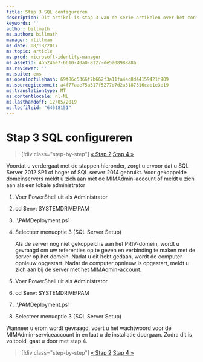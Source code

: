 ```yaml
---
title: Stap 3 SQL configureren
description: Dit artikel is stap 3 van de serie artikelen over het configureren van Privileged Identity Manager met behulp van scripts. In het artikel worden de configuratiestappen voor de SQL-server besproken.
keywords: ''
author: billmath
ms.author: billmath
manager: mtillman
ms.date: 08/18/2017
ms.topic: article
ms.prod: microsoft-identity-manager
ms.assetid: 4b524ae7-6610-40a0-8127-de5a08988a8a
ms.reviewer: ''
ms.suite: ems
ms.openlocfilehash: 69f86c5366f7b662f3a11fa4ac8d44159421f909
ms.sourcegitcommit: a4f77aae75a317f5277d7d2a3187516cae1e3e19
ms.translationtype: MT
ms.contentlocale: nl-NL
ms.lasthandoff: 12/05/2019
ms.locfileid: "64518151"
---
```

# <a name="step-3-configuring-sql"></a>Stap 3 SQL configureren

> [!div class="step-by-step"]
> [« Stap 2](sp1-step2-configuring-corp-domain.md)
> [Stap 4 »](sp1-step4-configuring-sharepoint.md)

Voordat u verdergaat met de stappen hieronder, zorgt u ervoor dat u SQL Server 2012 SP1 of hoger of SQL server 2014 gebruikt. Voor gekoppelde domeinservers meldt u zich aan met de MIMAdmin-account of meldt u zich aan als een lokale administrator
1. Voer PowerShell uit als Administrator
2. cd $env: SYSTEMDRIVE\PAM
3. .\PAMDeployment.ps1
4. Selecteer menuoptie 3 (SQL Server Setup)

   Als de server nog niet gekoppeld is aan het PRIV-domein, wordt u gevraagd om uw referenties op te geven en verbinding te maken met de server op het domein.
   Nadat u dit hebt gedaan, wordt de computer opnieuw opgestart. Nadat de computer opnieuw is opgestart, meldt u zich aan bij de server met het MIMAdmin-account.

5. Voer PowerShell uit als Administrator
6. cd $env: SYSTEMDRIVE\PAM
7. .\PAMDeployment.ps1
8. Selecteer menuoptie 3 (SQL Server Setup)

Wanneer u erom wordt gevraagd, voert u het wachtwoord voor de MIMAdmin-serviceaccount in en laat u de installatie doorgaan. Zodra dit is voltooid, gaat u door met stap 4.

> [!div class="step-by-step"]
> [« Stap 2](sp1-step2-configuring-corp-domain.md)
> [Stap 4 »](sp1-step4-configuring-sharepoint.md)
